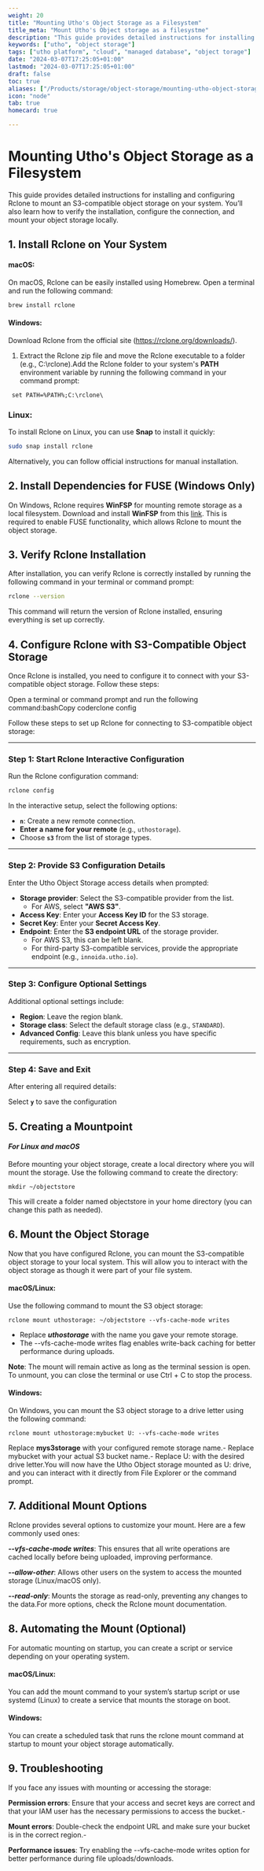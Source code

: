 ```yaml
---
weight: 20
title: "Mounting Utho's Object Storage as a Filesystem"
title_meta: "Mount Utho's Object storage as a filesystme"
description: "This guide provides detailed instructions for installing and configuring Rclone to mount an S3-compatible object storage on your system. You’ll also learn how to verify the installation, configure the connection, and mount your object storage locally."
keywords: ["utho", "object storage"]
tags: ["utho platform", "cloud", "managed database", "object torage"]
date: "2024-03-07T17:25:05+01:00"
lastmod: "2024-03-07T17:25:05+01:00"
draft: false
toc: true
aliases: ["/Products/storage/object-storage/mounting-utho-object-storage-as-fs"]
icon: "node"
tab: true
homecard: true

---
```


# Mounting Utho's Object Storage as a Filesystem

This guide provides detailed instructions for installing and configuring Rclone to mount an S3-compatible object storage on your system. You’ll also learn how to verify the installation, configure the connection, and mount your object storage locally.

## **1. Install Rclone on Your System**

#### **macOS:** 
On macOS, Rclone can be easily installed using Homebrew. Open a terminal and run the following command:

```bash
brew install rclone
```

#### **Windows:**

Download Rclone from the official site (https://rclone.org/downloads/).
1. Extract the Rclone zip file and move the Rclone executable to a folder (e.g., C:\rclone\).Add the Rclone folder to your system's **PATH** environment variable by running the following command in your command prompt:

```CMD
 set PATH=%PATH%;C:\rclone\
```
### **Linux:**
To install Rclone on Linux, you can use **Snap** to install it quickly:

```bash
sudo snap install rclone

```

Alternatively, you can follow official instructions for manual installation.

## **2. Install Dependencies for FUSE (Windows Only)**
On Windows, Rclone requires **WinFSP** for mounting remote storage as a local filesystem. Download and install **WinFSP** from this [link](https://winfsp.dev/rel/). This is required to enable FUSE functionality, which allows Rclone to mount the object storage.


## **3. Verify Rclone Installation**

After installation, you can verify Rclone is correctly installed by running the following command in your terminal or command prompt:

```bash
rclone --version
```

This command will return the version of Rclone installed, ensuring everything is set up correctly.

## **4. Configure Rclone with S3-Compatible Object Storage**

Once Rclone is installed, you need to configure it to connect with your S3-compatible object storage. Follow these steps:

Open a terminal or command prompt and run the following command:bashCopy coderclone config

Follow these steps to set up Rclone for connecting to S3-compatible object storage:

---

### Step 1: Start Rclone Interactive Configuration
Run the Rclone configuration command:
   ```bash
   rclone config
   ```
In the interactive setup, select the following options:
   - **`n`**: Create a new remote connection.
   - **Enter a name for your remote** (e.g., `uthostorage`).
   - Choose **`s3`** from the list of storage types.

---

### Step 2: Provide S3 Configuration Details
Enter the Utho Object Storage access details when prompted:
   - **Storage provider**: Select the S3-compatible provider from the list.  
     - For AWS, select **"AWS S3"**.
   - **Access Key**: Enter your **Access Key ID** for the S3 storage.
   - **Secret Key**: Enter your **Secret Access Key**.
   - **Endpoint**: Enter the **S3 endpoint URL** of the storage provider.  
     - For AWS S3, this can be left blank.  
     - For third-party S3-compatible services, provide the appropriate endpoint (e.g., `innoida.utho.io`).

---

### Step 3: Configure Optional Settings

Additional optional settings include:
   - **Region**: Leave the region blank.
   - **Storage class**: Select the default storage class (e.g., `STANDARD`).
   - **Advanced Config**: Leave this blank unless you have specific requirements, such as encryption.

---

### Step 4: Save and Exit
After entering all required details:

Select **`y`** to save the configuration

## 5. Creating a Mountpoint

#### ***For Linux and macOS***

Before mounting your object storage, create a local directory where you will mount the storage. Use the following command to create the directory:

```
mkdir ~/objectstore
```

This will create a folder named objectstore in your home directory (you can change this path as needed).

## **6. Mount the Object Storage**

Now that you have configured Rclone, you can mount the S3-compatible object storage to your local system. This will allow you to interact with the object storage as though it were part of your file system.

#### **macOS/Linux:**
Use the following command to mount the S3 object storage:

```
rclone mount uthostorage: ~/objectstore --vfs-cache-mode writes
```
- Replace ***uthostorage*** with the name you gave your remote storage.
- The --vfs-cache-mode writes flag enables write-back caching for better performance during uploads.

**Note**: The mount will remain active as long as the terminal session is open. To unmount, you can close the terminal or use Ctrl + C to stop the process.

#### **Windows:**

On Windows, you can mount the S3 object storage to a drive letter using the following command:

```
rclone mount uthostorage:mybucket U: --vfs-cache-mode writes
```
Replace **mys3storage** with your configured remote storage name.- Replace mybucket with your actual S3 bucket name.- Replace U: with the desired drive letter.You will now have the Utho Object storage mounted as U: drive, and you can interact with it directly from File Explorer or the command prompt.

## **7. Additional Mount Options**

Rclone provides several options to customize your mount. Here are a few commonly used ones:

***--vfs-cache-mode writes***: This ensures that all write operations are cached locally before being uploaded, improving performance.

***--allow-other***: Allows other users on the system to access the mounted storage (Linux/macOS only).

***--read-only***: Mounts the storage as read-only, preventing any changes to the data.For more options, check the Rclone mount documentation.

## **8. Automating the Mount (Optional)**
For automatic mounting on startup, you can create a script or service depending on your operating system.

#### **macOS/Linux:**
You can add the mount command to your system’s startup script or use systemd (Linux) to create a service that mounts the storage on boot.

#### **Windows:**
You can create a scheduled task that runs the rclone mount command at startup to mount your object storage automatically.

## **9. Troubleshooting**
If you face any issues with mounting or accessing the storage:

**Permission errors**: Ensure that your access and secret keys are correct and that your IAM user has the necessary permissions to access the bucket.- 

**Mount errors**: Double-check the endpoint URL and make sure your bucket is in the correct region.- 

**Performance issues**: Try enabling the --vfs-cache-mode writes option for better performance during file uploads/downloads.